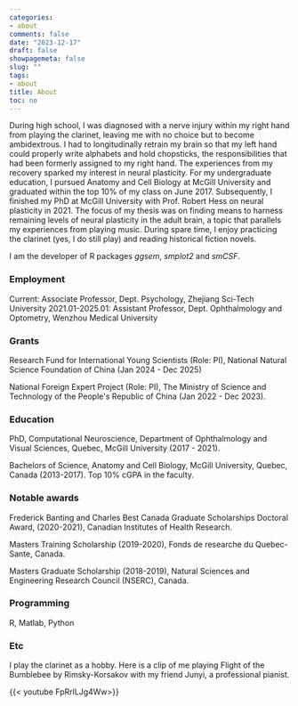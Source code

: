 ```yaml
---
categories:
- about
comments: false
date: "2023-12-17"
draft: false
showpagemeta: false
slug: ""
tags:
- about
title: About
toc: no
---
```


During high school, I was diagnosed with a nerve injury within my right hand from playing the clarinet, leaving me with no choice but to become ambidextrous. I had to longitudinally retrain my brain so that my left hand could properly write alphabets and hold chopsticks, the responsibilities that had been formerly assigned to my right hand. The experiences from my recovery sparked my interest in neural plasticity. For my undergraduate education, I pursued Anatomy and Cell Biology at McGill University and graduated within the top 10% of my class on June 2017. Subsequently, I finished my PhD at McGill University with Prof. Robert Hess on neural plasticity in 2021. The focus of my thesis was on finding means to harness remaining levels of neural plasticity in the adult brain, a topic that parallels my experiences from playing music. During spare time, I enjoy practicing the clarinet (yes, I do still play) and reading historical fiction novels.

I am the developer of R packages *ggsem*, *smplot2* and *smCSF*. 

### Employment 

Current: Associate Professor, Dept. Psychology, Zhejiang Sci-Tech University 
2021.01-2025.01: Assistant Professor, Dept. Ophthalmology and Optometry, Wenzhou Medical University


### Grants 

Research Fund for International Young Scientists (Role: PI), National
Natural Science Foundation of China (Jan 2024 - Dec 2025)

National Foreign Expert Project (Role: PI), The Ministry of Science and
Technology of the People's Republic of China (Jan 2022 - Dec 2023).

### Education

PhD, Computational Neuroscience, Department of Ophthalmology and Visual Sciences, Quebec, McGill University (2017 - 2021). 

Bachelors of Science, Anatomy and Cell Biology, McGill University, Quebec, Canada (2013-2017). Top 10% cGPA in the faculty. 

### Notable awards

Frederick Banting and Charles Best Canada Graduate Scholarships Doctoral Award,  (2020-2021), Canadian Institutes of Health Research.

Masters Training Scholarship (2019-2020), Fonds de researche du Quebec-Sante, Canada.

Masters Graduate Scholarship (2018-2019), Natural Sciences and Engineering Research Council (NSERC), Canada.

### Programming

R, Matlab, Python

### Etc

I play the clarinet as a hobby. Here is a clip of me playing Flight of the Bumblebee by Rimsky-Korsakov with my friend Junyi, a professional pianist. 

{{< youtube FpRrlLJg4Ww>}}
